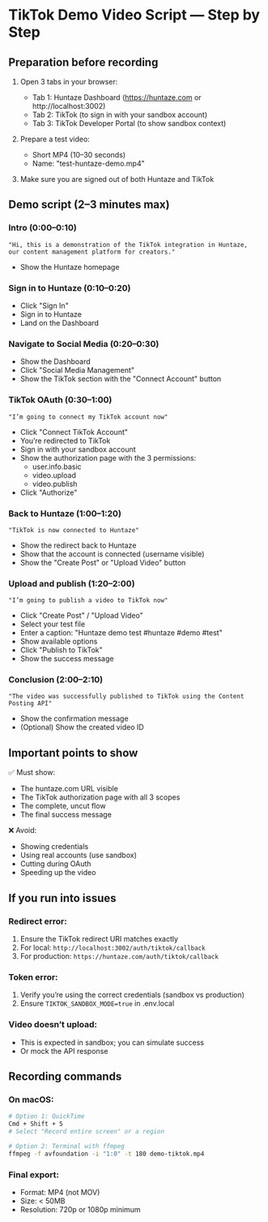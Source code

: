 # TikTok Demo Video Script — Step by Step

## Preparation before recording

1. Open 3 tabs in your browser:
   - Tab 1: Huntaze Dashboard (https://huntaze.com or http://localhost:3002)
   - Tab 2: TikTok (to sign in with your sandbox account)
   - Tab 3: TikTok Developer Portal (to show sandbox context)

2. Prepare a test video:
   - Short MP4 (10–30 seconds)
   - Name: "test-huntaze-demo.mp4"

3. Make sure you are signed out of both Huntaze and TikTok

## Demo script (2–3 minutes max)

### Intro (0:00–0:10)
```
"Hi, this is a demonstration of the TikTok integration in Huntaze, 
our content management platform for creators."
```
- Show the Huntaze homepage

### Sign in to Huntaze (0:10–0:20)
- Click "Sign In"
- Sign in to Huntaze
- Land on the Dashboard

### Navigate to Social Media (0:20–0:30)
- Show the Dashboard
- Click "Social Media Management"
- Show the TikTok section with the "Connect Account" button

### TikTok OAuth (0:30–1:00)
```
"I’m going to connect my TikTok account now"
```
- Click "Connect TikTok Account"
- You’re redirected to TikTok
- Sign in with your sandbox account
- Show the authorization page with the 3 permissions:
  - user.info.basic
  - video.upload
  - video.publish
- Click "Authorize"

### Back to Huntaze (1:00–1:20)
```
"TikTok is now connected to Huntaze"
```
- Show the redirect back to Huntaze
- Show that the account is connected (username visible)
- Show the "Create Post" or "Upload Video" button

### Upload and publish (1:20–2:00)
```
"I’m going to publish a video to TikTok now"
```
- Click "Create Post" / "Upload Video"
- Select your test file
- Enter a caption: "Huntaze demo test #huntaze #demo #test"
- Show available options
- Click "Publish to TikTok"
- Show the success message

### Conclusion (2:00–2:10)
```
"The video was successfully published to TikTok using the Content Posting API"
```
- Show the confirmation message
- (Optional) Show the created video ID

## Important points to show

✅ Must show:
- The huntaze.com URL visible
- The TikTok authorization page with all 3 scopes
- The complete, uncut flow
- The final success message

❌ Avoid:
- Showing credentials
- Using real accounts (use sandbox)
- Cutting during OAuth
- Speeding up the video

## If you run into issues

### Redirect error:
1. Ensure the TikTok redirect URI matches exactly
2. For local: `http://localhost:3002/auth/tiktok/callback`
3. For production: `https://huntaze.com/auth/tiktok/callback`

### Token error:
1. Verify you’re using the correct credentials (sandbox vs production)
2. Ensure `TIKTOK_SANDBOX_MODE=true` in .env.local

### Video doesn’t upload:
- This is expected in sandbox; you can simulate success
- Or mock the API response

## Recording commands

### On macOS:
```bash
# Option 1: QuickTime
Cmd + Shift + 5
# Select "Record entire screen" or a region

# Option 2: Terminal with ffmpeg
ffmpeg -f avfoundation -i "1:0" -t 180 demo-tiktok.mp4
```

### Final export:
- Format: MP4 (not MOV)
- Size: < 50MB
- Resolution: 720p or 1080p minimum
